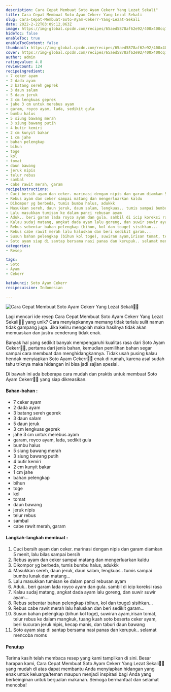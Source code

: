```yaml
---
description: Cara Cepat Membuat Soto Ayam Cekerr Yang Lezat Sekali"
title: Cara Cepat Membuat Soto Ayam Cekerr Yang Lezat Sekali
slug: Cara-Cepat-Membuat-Soto-Ayam-Cekerr-Yang-Lezat-Sekali
date: 2022-2-22T03:09:12.063Z
image: https://img-global.cpcdn.com/recipes/65aed5878af62e92/400x400cq70/photo.jpg
hideToc: false
enableToc: true
enableTocContent: false
thumbnail: https://img-global.cpcdn.com/recipes/65aed5878af62e92/400x400cq70/photo.jpg
cover: https://img-global.cpcdn.com/recipes/65aed5878af62e92/400x400cq70/photo.jpg
author: admin
ratingvalue: 4.8
reviewcount: 124
recipeingredient:
- 7 ceker ayam
- 2 dada ayam
- 3 batang sereh geprek
- 3 daun salam
- 5 daun jeruk
- 3 cm lengkuas geprek
- jahe 3 cm untuk merebus ayam
- garam, royco ayam, lada, sedikit gula
- bumbu halus
- 5 siung bawang merah
- 3 siung bawang putih
- 4 butir kemiri
- 2 cm kunyit bakar
- 1 cm jahe
- bahan pelengkap
- bihun
- toge
- kol
- tomat
- daun bawang
- jeruk nipis
- telur rebus
- sambal
- cabe rawit merah, garam
recipeinstructions:
- Cuci bersih ayam dan ceker. marinasi dengan nipis dan garam diamkan 5 menit, lalu bilas sampai bersih
- Rebus ayam dan ceker sampai matang dan mengerluarkan kaldu
- Dikompor yg berbeda, tumis bumbu halus, adukkk
- Masukkan sereh, daun jeruk, daun salam, lengkuas.. tumis sampai bumbu lunak dan matang...
- Lalu masukkan tumisan ke dalam panci rebusan ayam
- Aduk.. beri garam lada royco ayam dan gula. sambil di icip koreksi rasa
- Kalau sudaj matang, angkat dada ayam lalu goreng, dan suwir suwir ayam...
- Rebus sebentar bahan pelengkap (bihun, kol dan touge) sisihkan...
- Rebus cabe rawit merah lalu haluskan dan beri sedikit garam...
- Susun bahan pelengkap (bihun kol toge), suwiran ayam,irisan tomat, telur rebus ke dalam mangkuk, tuang kuah soto beserta ceker ayam, beri kucuran jeruk nipis, kecap manis, dan taburi daun bawang
- Soto ayam siap di santap bersama nasi panas dan kerupuk.. selamat mencoba moms
categories:
- Resep

tags:
- Soto
- Ayam
- Cekerr

katakunci: Soto Ayam Cekerr
recipecuisine: Indonesian

---
```


![Cara Cepat Membuat Soto Ayam Cekerr Yang Lezat Sekali👩‍🍳](https://img-global.cpcdn.com/recipes/65aed5878af62e92/400x400cq70/photo.jpg)

Lagi mencari ide resep Cara Cepat Membuat Soto Ayam Cekerr Yang Lezat Sekali👩‍🍳 yang unik? Cara menyiapkannya memang tidak terlalu sulit namun tidak gampang juga. Jika keliru mengolah maka hasilnya tidak akan memuaskan dan justru cenderung tidak enak.

Banyak hal yang sedikit banyak mempengaruhi kualitas rasa dari Soto Ayam Cekerr👩‍🍳, pertama dari jenis bahan, kemudian pemilihan bahan segar sampai cara membuat dan menghidangkannya. Tidak usah pusing kalau hendak menyiapkan Soto Ayam Cekerr👩‍🍳 enak di rumah, karena asal sudah tahu triknya maka hidangan ini bisa jadi sajian spesial.

Di bawah ini ada beberapa cara mudah dan praktis untuk membuat Soto Ayam Cekerr👩‍🍳 yang siap dikreasikan.

<!--inarticleads1-->

#### Bahan-bahan :

- 7 ceker ayam
- 2 dada ayam
- 3 batang sereh geprek
- 3 daun salam
- 5 daun jeruk
- 3 cm lengkuas geprek
- jahe 3 cm untuk merebus ayam
- garam, royco ayam, lada, sedikit gula
- bumbu halus
- 5 siung bawang merah
- 3 siung bawang putih
- 4 butir kemiri
- 2 cm kunyit bakar
- 1 cm jahe
- bahan pelengkap
- bihun
- toge
- kol
- tomat
- daun bawang
- jeruk nipis
- telur rebus
- sambal
- cabe rawit merah, garam

<!--inarticleads2-->

#### Langkah-langkah membuat :

1. Cuci bersih ayam dan ceker. marinasi dengan nipis dan garam diamkan 5 menit, lalu bilas sampai bersih
1. Rebus ayam dan ceker sampai matang dan mengerluarkan kaldu
1. Dikompor yg berbeda, tumis bumbu halus, adukkk
1. Masukkan sereh, daun jeruk, daun salam, lengkuas.. tumis sampai bumbu lunak dan matang...
1. Lalu masukkan tumisan ke dalam panci rebusan ayam
1. Aduk.. beri garam lada royco ayam dan gula. sambil di icip koreksi rasa
1. Kalau sudaj matang, angkat dada ayam lalu goreng, dan suwir suwir ayam...
1. Rebus sebentar bahan pelengkap (bihun, kol dan touge) sisihkan...
1. Rebus cabe rawit merah lalu haluskan dan beri sedikit garam...
1. Susun bahan pelengkap (bihun kol toge), suwiran ayam,irisan tomat, telur rebus ke dalam mangkuk, tuang kuah soto beserta ceker ayam, beri kucuran jeruk nipis, kecap manis, dan taburi daun bawang
1. Soto ayam siap di santap bersama nasi panas dan kerupuk.. selamat mencoba moms

#### Penutup

Terima kasih telah membaca resep yang kami tampilkan di sini. Besar harapan kami, Cara Cepat Membuat Soto Ayam Cekerr Yang Lezat Sekali👩‍🍳 yang mudah di atas dapat membantu Anda menyiapkan hidangan yang enak untuk keluarga/teman maupun menjadi inspirasi bagi Anda yang berkeinginan untuk berjualan makanan. Semoga bermanfaat dan selamat mencoba!